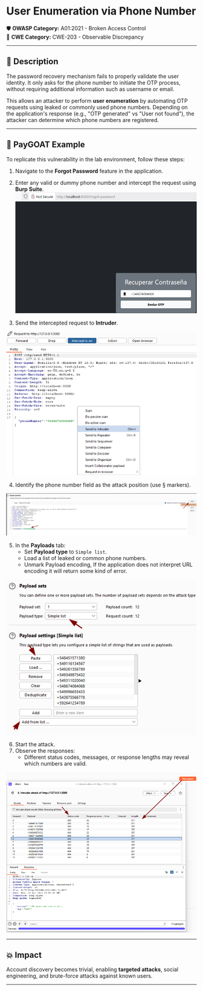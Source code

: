 # User Enumeration via Phone Number

🛡️ **OWASP Category:** A01:2021 - Broken Access Control  
🧩 **CWE Category:** CWE-203 - Observable Discrepancy

---

## 📝 Description

The password recovery mechanism fails to properly validate the user identity. It only asks for the phone number to initiate the OTP process, without requiring additional information such as username or email.

This allows an attacker to perform **user enumeration** by automating OTP requests using leaked or commonly used phone numbers. Depending on the application's response (e.g., "OTP generated" vs "User not found"), the attacker can determine which phone numbers are registered.

---

## 🐐 PayGOAT Example

To replicate this vulnerability in the lab environment, follow these steps:

1. Navigate to the **Forgot Password** feature in the application.
2. Enter any valid or dummy phone number and intercept the request using **Burp Suite**.
![phone](img/img001.png)

3. Send the intercepted request to **Intruder**.

![sendopt](img/img004.png)

4. Identify the phone number field as the attack position (use § markers).

![mark](img/img008.png)

5. In the **Payloads** tab:
   - Set **Payload type** to `Simple list`.
   - Load a list of leaked or common phone numbers.
   - Unmark Payload encoding, If the application does not interpret URL encoding it will return some kind of error. 

![list](img/img009.png)

6. Start the attack.
7. Observe the responses:
   - Different status codes, messages, or response lengths may reveal which numbers are valid.

![enum](img/img010.png)

---

## 💥 Impact

Account discovery becomes trivial, enabling **targeted attacks**, social engineering, and brute-force attacks against known users.

---
